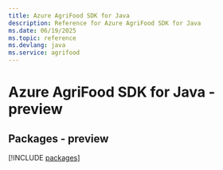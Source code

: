 ```yaml
---
title: Azure AgriFood SDK for Java
description: Reference for Azure AgriFood SDK for Java
ms.date: 06/19/2025
ms.topic: reference
ms.devlang: java
ms.service: agrifood
---
```

# Azure AgriFood SDK for Java - preview
## Packages - preview
[!INCLUDE [packages](agrifood-index.md)]
